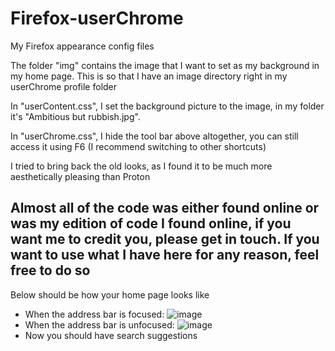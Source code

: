 # Firefox-userChrome
My Firefox appearance config files

The folder "img" contains the image that I want to set as my background in my home page. This is so that I have an image directory right in my userChrome profile folder

In "userContent.css", I set the background picture to the image, in my folder it's "Ambitious but rubbish.jpg". 

In "userChrome.css", I hide the tool bar above altogether, you can still access it using F6 (I recommend switching to other shortcuts)

I tried to bring back the old looks, as I found it to be much more aesthetically pleasing than Proton

## Almost all of the code was either found online or was my edition of code I found online, if you want me to credit you, please get in touch. If you want to use what I have here for any reason, feel free to do so

Below should be how your home page looks like
* When the address bar is focused: ![image](https://user-images.githubusercontent.com/54259825/130071482-db7c70c5-f1a4-43b7-94c5-17a7f8233bac.png)
* When the address bar is unfocused: ![image](https://user-images.githubusercontent.com/54259825/130071569-1111bf22-012c-4964-85f5-132356099fb9.png)
* Now you should have search suggestions
